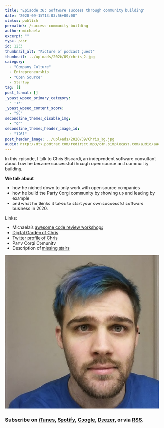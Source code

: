 ```yaml
---
title: "Episode 26: Software success through community building"
date: "2020-09-15T13:03:56+00:00"
status: publish
permalink: /success-community-building
author: michaela
excerpt: ""
type: post
id: 1253
thumbnail_alt: "Picture of podcast guest"
thumbnail: ../uploads/2020/09/chris_2.jpg
category:
  - "Company Culture"
  - Entrepreneurship
  - "Open Source"
  - Startup
tag: []
post_format: []
_yoast_wpseo_primary_category:
  - "15"
_yoast_wpseo_content_score:
  - "90"
secondline_themes_disable_img:
  - "on"
secondline_themes_header_image_id:
  - "1261"
post_header_image: ../uploads/2020/09/Chris_bg.jpg
audio: http://dts.podtrac.com/redirect.mp3/cdn.simplecast.com/audio/aaca90/aaca909a-e34f-49ae-a86f-f59e4fa807f0/41c24b31-bdef-4ddf-8dd8-29e7fb547e0e/chris-biscardi-ready_tc.mp3
---
```


In this episode, I talk to Chris Biscardi, an independent software consultant about how he became successful through open source and community building.

**We talk about**

- how he niched down to only work with open source companies
- how he build the Party Corgi community by showing up and leading by example
- and what he thinks it takes to start your own successful software business in 2020.

Links:

- Michaela’s [awesome code review workshops](http://www.awesomecodereviews.com)
- [Digital Garden of Chris](https://www.christopherbiscardi.com/)
- [Twitter profile of Chris](https://twitter.com/chrisbiscardi)
- [Party Corgi Comunity](https://www.partycorgi.com/)
- Description of [missing stairs](https://en.wikipedia.org/wiki/Missing_stair)

![](../uploads/2020/09/chris_2.jpg)

### Subscribe on [iTunes](https://podcasts.apple.com/at/podcast/software-engineering-unlocked/id1477527378?l=en), [Spotify](https://open.spotify.com/show/2wz1OneBIDXpbBYeuyIsJL?si=2I0R0HuaTLK6RT0f7lDIFg), [Google](https://www.google.com/podcasts?feed=aHR0cHM6Ly9mZWVkcy5zaW1wbGVjYXN0LmNvbS9LMV9tdjBDSg%3D%3D), [Deezer](https://www.deezer.com/show/465682), or via [RSS](https://www.software-engineering-unlocked.com/subscribe/).
